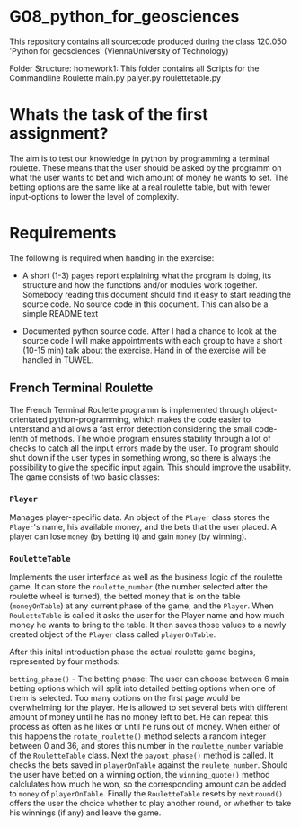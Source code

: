 # G08_python_for_geosciences
This repository contains all sourcecode produced during the class 120.050 'Python for geosciences' (ViennaUniversity of Technology)


Folder Structure:
homework1: This folder contains all Scripts for the Commandline Roulette
      main.py
      palyer.py
      roulettetable.py


# Whats the task of the first assignment?

The aim is to test our knowledge in python by programming
a terminal roulette. These means that the user should be asked
by the programm on what the user wants to bet and wich amount of 
money he wants to set. The betting options are the same like at a
real roulette table, but with fewer input-options to lower the 
level of complexity.


# Requirements

The following is required when handing in the exercise:
* A short (1-3) pages report explaining what the program is doing, its structure and how the functions
and/or modules work together. Somebody reading this document should find it easy to start reading
the source code. No source code in this document. This can also be a simple README text

* Documented python source code.
  After I had a chance to look at the source code I will make appointments with each group to have a short
  (10-15 min) talk about the exercise. Hand in of the exercise will be handled in TUWEL.

## French Terminal Roulette

The French Terminal Roulette programm is implemented through object-orientated 
python-programming, which makes the code easier to unterstand
and allows a fast error detection considering the small code-lenth of methods.
The whole program ensures stability through a lot of checks to catch all the 
input errors made by the user. To program should shut down if the user types in 
something wrong, so there is always the possibility to give the specific input again.
This should improve the usability. The game consists of two basic classes:

### `Player` 
Manages player-specific data. An object of the `Player` class
stores the `Player`'s name, his available money, and the bets that the user
placed. A player can lose `money` (by betting it) and gain `money` (by winning).

### `RouletteTable`
Implements the user interface as well as the business
logic of the roulette game. It can store the `roulette_number` (the number selected
after the roulette wheel is turned), the betted money that
is on the table (`moneyOnTable`) at any current phase of the game, and the `Player`.
When `RouletteTable` is called it asks the
user for the Player name and how much money he wants to bring to the table.
It then saves those values to a newly created object of the `Player` class
called `playerOnTable`.

After this inital introduction phase the actual roulette game begins,
represented by four methods:

`betting_phase()` - The betting phase: The user can choose between 6 main betting 
options which will split into detailed betting options when one of them is selected.
Too many options on the first page would be overwhelming for the player. 
He is allowed to set several bets with different amount of money until he has
no money left to bet. He can repeat this process as often as he likes 
or until he runs out of money. When either of this happens the `rotate_roulette()` method
selects a random integer between 0 and 36, and stores this number in the 
`roulette_number` variable of the `RouletteTable` class. Next the `payout_phase()` method 
is called. It checks the bets saved in `playerOnTable` against the `roulete_number`. Should
the user have betted on a winning option, the `winning_quote()` method calclulates
how much he won, so the corresponding amount can be added to `money` of `playerOnTable`.
Finally the `RouletteTable` resets by `nextround()` offers the user the choice whether
to play another round, or whether to take his winnings (if any) and leave the game.

